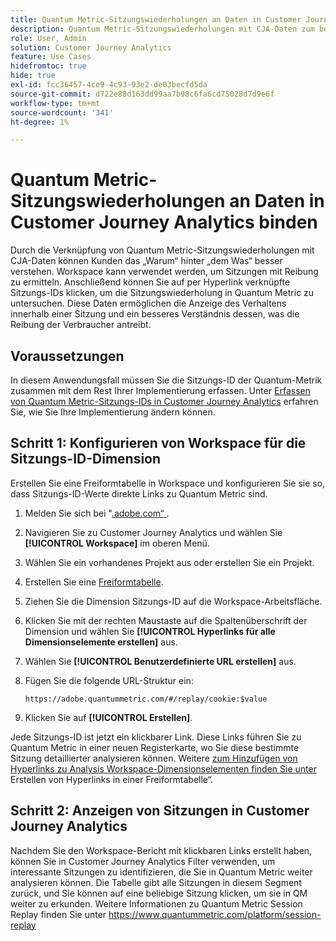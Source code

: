 ```yaml
---
title: Quantum Metric-Sitzungswiederholungen an Daten in Customer Journey Analytics binden
description: Quantum Metric-Sitzungswiederholungen mit CJA-Daten zum besseren Verständnis des „Warum“ hinter „dem Was“.
role: User, Admin
solution: Customer Journey Analytics
feature: Use Cases
hidefromtoc: true
hide: true
exl-id: fcc36457-4ce9-4c93-93e2-de03becfd5da
source-git-commit: d722e88d163dd99aa7b98c6fa6cd75028d7d9e6f
workflow-type: tm+mt
source-wordcount: '341'
ht-degree: 1%

---
```


# Quantum Metric-Sitzungswiederholungen an Daten in Customer Journey Analytics binden

Durch die Verknüpfung von Quantum Metric-Sitzungswiederholungen mit CJA-Daten können Kunden das „Warum“ hinter „dem Was“ besser verstehen.  Workspace kann verwendet werden, um Sitzungen mit Reibung zu ermitteln. Anschließend können Sie auf per Hyperlink verknüpfte Sitzungs-IDs klicken, um die Sitzungswiederholung in Quantum Metric zu untersuchen.  Diese Daten ermöglichen die Anzeige des Verhaltens innerhalb einer Sitzung und ein besseres Verständnis dessen, was die Reibung der Verbraucher antreibt.

## Voraussetzungen

In diesem Anwendungsfall müssen Sie die Sitzungs-ID der Quantum-Metrik zusammen mit dem Rest Ihrer Implementierung erfassen. Unter [Erfassen von Quantum Metric-Sitzungs-IDs in Customer Journey Analytics](collect-session-id.md) erfahren Sie, wie Sie Ihre Implementierung ändern können.

## Schritt 1: Konfigurieren von Workspace für die Sitzungs-ID-Dimension

Erstellen Sie eine Freiformtabelle in Workspace und konfigurieren Sie sie so, dass Sitzungs-ID-Werte direkte Links zu Quantum Metric sind.

1. Melden Sie sich bei &quot;[.adobe.com“ ](https://experience.adobe.com).
1. Navigieren Sie zu Customer Journey Analytics und wählen Sie **[!UICONTROL Workspace]** im oberen Menü.
1. Wählen Sie ein vorhandenes Projekt aus oder erstellen Sie ein Projekt.
1. Erstellen Sie eine [Freiformtabelle](/help/analysis-workspace/visualizations/freeform-table/freeform-table.md).
1. Ziehen Sie die Dimension Sitzungs-ID auf die Workspace-Arbeitsfläche.
1. Klicken Sie mit der rechten Maustaste auf die Spaltenüberschrift der Dimension und wählen Sie **[!UICONTROL Hyperlinks für alle Dimensionselemente erstellen]** aus.
1. Wählen Sie **[!UICONTROL Benutzerdefinierte URL erstellen]** aus.
1. Fügen Sie die folgende URL-Struktur ein:

   ```
   https://adobe.quantummetric.com/#/replay/cookie:$value
   ```

1. Klicken Sie auf **[!UICONTROL Erstellen]**.

Jede Sitzungs-ID ist jetzt ein klickbarer Link. Diese Links führen Sie zu Quantum Metric in einer neuen Registerkarte, wo Sie diese bestimmte Sitzung detaillierter analysieren können. Weitere [ zum Hinzufügen von Hyperlinks zu Analysis Workspace-Dimensionselementen finden Sie unter ](/help/analysis-workspace/visualizations/freeform-table/freeform-table-hyperlinks.md)Erstellen von Hyperlinks in einer Freiformtabelle“.

## Schritt 2: Anzeigen von Sitzungen in Customer Journey Analytics

Nachdem Sie den Workspace-Bericht mit klickbaren Links erstellt haben, können Sie in Customer Journey Analytics Filter verwenden, um interessante Sitzungen zu identifizieren, die Sie in Quantum Metric weiter analysieren können.
Die Tabelle gibt alle Sitzungen in diesem Segment zurück, und Sie können auf eine beliebige Sitzung klicken, um sie in QM weiter zu erkunden.  Weitere Informationen zu Quantum Metric Session Replay finden Sie unter https://www.quantummetric.com/platform/session-replay

